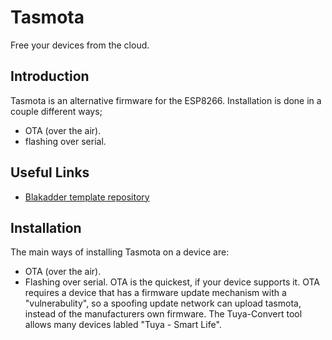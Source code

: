 # Tasmota

Free your devices from the cloud.
## Introduction
Tasmota is an alternative firmware for the ESP8266.
Installation is done in a couple different ways;
- OTA (over the air).
- flashing over serial.


## Useful Links

* [Blakadder template repository](https://templates.blakadder.com/index.html)

## Installation
The main ways of installing Tasmota on a device are:
- OTA (over the air).
- Flashing over serial.
OTA is the quickest, if your device supports it. OTA requires a device that has a firmware update mechanism with a "vulnerabulity", so a spoofing update network can upload tasmota, instead of the manufacturers own firmware.
The Tuya-Convert tool allows many devices labled "Tuya - Smart Life".
